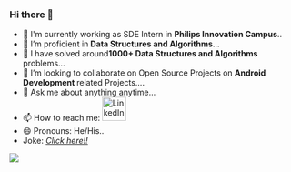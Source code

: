 ### Hi there 👋

- 🔭  I'm currently working as SDE Intern in <b> Philips Innovation Campus</b>..
- 🌱 I’m proficient in<b> Data Structures and Algorithms</b>... 
- 🌱 I have solved around<b>1000+ Data Structures and Algorithms</b> problems... 
- 👯 I’m looking to collaborate on Open Source Projects on <b>Android Development </b> related Projects....
- 💬 Ask me about anything anytime...
- 📫 How to reach me: <a href="https://www.linkedin.com/in/hritik-bhardwaj-491b19198/"><img src="https://upload.wikimedia.org/wikipedia/commons/thumb/c/c9/Linkedin.svg/25px-Linkedin.svg.png" alt="LinkedIn" style="width:42px;height:42px;"></a>
- 😄 Pronouns: He/His..
- Joke: <a href ="https://readme-jokes.vercel.app/api" ><i> Click here!!</i></a>



<img src="https://github-readme-stats.vercel.app/api?username=hrincredible007&theme=dark&show_icons=true">
